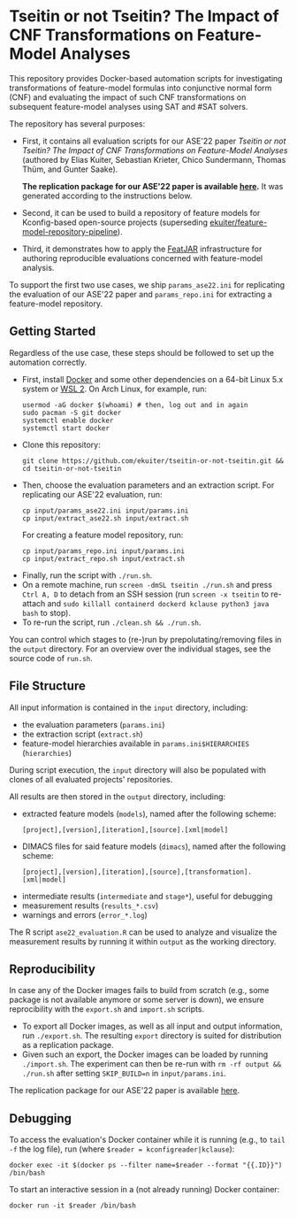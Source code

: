 # Tseitin or not Tseitin? The Impact of CNF Transformations on Feature-Model Analyses

This repository provides Docker-based automation scripts for investigating transformations of feature-model formulas into conjunctive normal form (CNF) and evaluating the impact of such CNF transformations on subsequent feature-model analyses using SAT and #SAT solvers.

The repository has several purposes:

* First, it contains all evaluation scripts for our ASE'22 paper *Tseitin or not Tseitin? The Impact of CNF Transformations on Feature-Model Analyses* (authored by Elias Kuiter, Sebastian Krieter, Chico Sundermann, Thomas Thüm, and Gunter Saake).
    
    **The replication package for our ASE'22 paper is available [here](https://cloud.ovgu.de/s/pLyGicS95Z98bzg).**
    It was generated according to the instructions below.
* Second, it can be used to build a repository of feature models for Kconfig-based open-source projects (superseding [ekuiter/feature-model-repository-pipeline](https://github.com/ekuiter/feature-model-repository-pipeline)).
* Third, it demonstrates how to apply the [FeatJAR](https://github.com/FeatJAR) infrastructure for authoring reproducible evaluations concerned with feature-model analysis.

To support the first two use cases, we ship `params_ase22.ini` for replicating the evaluation of our ASE'22 paper and `params_repo.ini` for extracting a feature-model repository.

## Getting Started

Regardless of the use case, these steps should be followed to set up the automation correctly.

* First, install [Docker](https://docs.docker.com/get-docker/) and some other dependencies on a 64-bit Linux 5.x system or [WSL 2](https://docs.microsoft.com/de-de/windows/wsl/install).
    On Arch Linux, for example, run:
    ```
    usermod -aG docker $(whoami) # then, log out and in again
    sudo pacman -S git docker
    systemctl enable docker
    systemctl start docker
    ```
* Clone this repository:
    ```
    git clone https://github.com/ekuiter/tseitin-or-not-tseitin.git && cd tseitin-or-not-tseitin
    ```
* Then, choose the evaluation parameters and an extraction script.
    For replicating our ASE'22 evaluation, run:
    ```
    cp input/params_ase22.ini input/params.ini
    cp input/extract_ase22.sh input/extract.sh
    ```
    For creating a feature model repository, run:
    ```
    cp input/params_repo.ini input/params.ini
    cp input/extract_repo.sh input/extract.sh
    ```
* Finally, run the script with `./run.sh`.
* On a remote machine, run `screen -dmSL tseitin ./run.sh` and press `Ctrl A, D` to detach from an SSH session (run `screen -x tseitin` to re-attach and `sudo killall containerd dockerd kclause python3 java bash` to stop).
* To re-run the script, run `./clean.sh && ./run.sh`.

You can control which stages to (re-)run by prepolutating/removing files in the `output` directory.
For an overview over the individual stages, see the source code of `run.sh`.

## File Structure

All input information is contained in the `input` directory, including:

* the evaluation parameters (`params.ini`)
* the extraction script (`extract.sh`)
* feature-model hierarchies available in `params.ini$HIERARCHIES` (`hierarchies`)

During script execution, the `input` directory will also be populated with clones of all evaluated projects' repositories.

All results are then stored in the `output` directory, including:

* extracted feature models (`models`), named after the following scheme:
    ```
    [project],[version],[iteration],[source].[xml|model]
    ```
* DIMACS files for said feature models (`dimacs`), named after the following scheme:
    ```
    [project],[version],[iteration],[source],[transformation].[xml|model]
    ```
* intermediate results (`intermediate` and `stage*`), useful for debugging
* measurement results (`results_*.csv`)
* warnings and errors (`error_*.log`)

The R script `ase22_evaluation.R` can be used to analyze and visualize the measurement results by running it within `output` as the working directory.

## Reproducibility

In case any of the Docker images fails to build from scratch (e.g., some package is not available anymore or some server is down), we ensure reprocibility with the `export.sh` and `import.sh` scripts.

* To export all Docker images, as well as all input and output information, run `./export.sh`.
    The resulting `export` directory is suited for distribution as a replication package.
* Given such an export, the Docker images can be loaded by running `./import.sh`.
    The experiment can then be re-run with `rm -rf output && ./run.sh` after setting `SKIP_BUILD=n` in `input/params.ini`.

The replication package for our ASE'22 paper is available [here](https://cloud.ovgu.de/s/pLyGicS95Z98bzg).

## Debugging

To access the evaluation's Docker container while it is running (e.g., to `tail -f` the log file), run (where `$reader = kconfigreader|kclause`):

```
docker exec -it $(docker ps --filter name=$reader --format "{{.ID}}") /bin/bash
```

To start an interactive session in a (not already running) Docker container:

```
docker run -it $reader /bin/bash
```